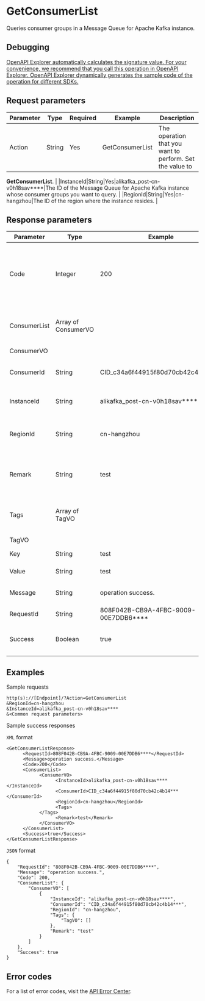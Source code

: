 # GetConsumerList

Queries consumer groups in a Message Queue for Apache Kafka instance.

## Debugging

[OpenAPI Explorer automatically calculates the signature value. For your convenience, we recommend that you call this operation in OpenAPI Explorer. OpenAPI Explorer dynamically generates the sample code of the operation for different SDKs.](https://api.aliyun.com/#product=alikafka&api=GetConsumerList&type=RPC&version=2019-09-16)

## Request parameters

|Parameter|Type|Required|Example|Description|
|---------|----|--------|-------|-----------|
|Action|String|Yes|GetConsumerList|The operation that you want to perform. Set the value to

 **GetConsumerList**. |
|InstanceId|String|Yes|alikafka\_post-cn-v0h18sav\*\*\*\*|The ID of the Message Queue for Apache Kafka instance whose consumer groups you want to query. |
|RegionId|String|Yes|cn-hangzhou|The ID of the region where the instance resides. |

## Response parameters

|Parameter|Type|Example|Description|
|---------|----|-------|-----------|
|Code|Integer|200|The HTTP status code. If 200 is returned, the request is successful. |
|ConsumerList|Array of ConsumerVO| |The information about the consumer groups. |
|ConsumerVO| | | |
|ConsumerId|String|CID\_c34a6f44915f80d70cb42c4b14\*\*\*|The name of the consumer group. |
|InstanceId|String|alikafka\_post-cn-v0h18sav\*\*\*\*|The ID of the instance. |
|RegionId|String|cn-hangzhou|The ID of the region where the instance resides. |
|Remark|String|test|The description of the consumer group. |
|Tags|Array of TagVO| |The tags attached to the consumer group. |
|TagVO| | | |
|Key|String|test|The key of the tag. |
|Value|String|test|The value of the tag. |
|Message|String|operation success.|The response message. |
|RequestId|String|808F042B-CB9A-4FBC-9009-00E7DDB6\*\*\*\*|The ID of the request. |
|Success|Boolean|true|Indicates whether the request is successful. |

## Examples

Sample requests

```
http(s)://[Endpoint]/?Action=GetConsumerList
&RegionId=cn-hangzhou
&InstanceId=alikafka_post-cn-v0h18sav****
&<Common request parameters>
```

Sample success responses

`XML` format

```
<GetConsumerListResponse>
      <RequestId>808F042B-CB9A-4FBC-9009-00E7DDB6****</RequestId>
      <Message>operation success.</Message>
      <Code>200</Code>
      <ConsumerList>
            <ConsumerVO>
                  <InstanceId>alikafka_post-cn-v0h18sav****</InstanceId>
                  <ConsumerId>CID_c34a6f44915f80d70cb42c4b14***</ConsumerId>
                  <RegionId>cn-hangzhou</RegionId>
                  <Tags>
            </Tags>
                  <Remark>test</Remark>
            </ConsumerVO>
      </ConsumerList>
      <Success>true</Success>
</GetConsumerListResponse>
```

`JSON` format

```
{
    "RequestId": "808F042B-CB9A-4FBC-9009-00E7DDB6****",
    "Message": "operation success.",
    "Code": 200,
    "ConsumerList": {
        "ConsumerVO": [
            {
                "InstanceId": "alikafka_post-cn-v0h18sav****",
                "ConsumerId": "CID_c34a6f44915f80d70cb42c4b14***",
                "RegionId": "cn-hangzhou",
	            "Tags": {
	            	"TagVO": []
	            },
                "Remark": "test"
            }
        ]
    },
    "Success": true
}
```

## Error codes

For a list of error codes, visit the [API Error Center](https://error-center.alibabacloud.com/status/product/alikafka).

